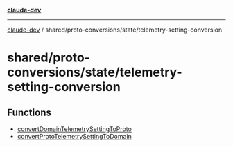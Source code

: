 [**claude-dev**](../../../../README.md)

***

[claude-dev](../../../../README.md) / shared/proto-conversions/state/telemetry-setting-conversion

# shared/proto-conversions/state/telemetry-setting-conversion

## Functions

- [convertDomainTelemetrySettingToProto](functions/convertDomainTelemetrySettingToProto.md)
- [convertProtoTelemetrySettingToDomain](functions/convertProtoTelemetrySettingToDomain.md)
